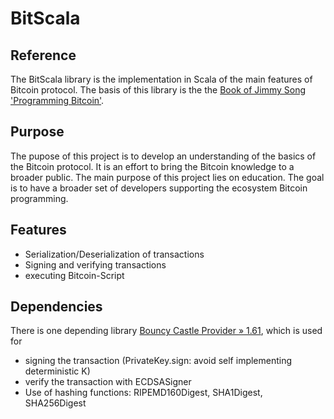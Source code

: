 # BitScala

## Reference

The BitScala library is the implementation in Scala of the main features of Bitcoin protocol.
The basis of this library is the the 
[Book of Jimmy Song 'Programming Bitcoin'](https://books.google.ch/books?id=O2aHDwAAQBAJ&printsec=frontcover&dq=programming+bitcoin&hl=en&sa=X&ved=0ahUKEwiwq57PhLniAhWv1aYKHZS5DRYQ6AEIMDAB#v=onepage&q=programming%20bitcoin&f=false).

## Purpose

The pupose of this project is to develop an understanding of the basics 
of the Bitcoin protocol. It is an effort to bring the Bitcoin knowledge
to a broader public. The main purpose of this project lies on education.
The goal is to have a broader set of developers supporting the ecosystem
Bitcoin programming.


 
## Features

- Serialization/Deserialization of transactions
- Signing and verifying transactions
- executing Bitcoin-Script

## Dependencies
There is one depending library [Bouncy Castle Provider » 1.61]( https://mvnrepository.com/artifact/org.bouncycastle/bcprov-jdk15on/1.61),
which is used for 
- signing the transaction (PrivateKey.sign: avoid self implementing deterministic K)
- verify the transaction with ECDSASigner
- Use of hashing functions: RIPEMD160Digest, SHA1Digest, SHA256Digest

